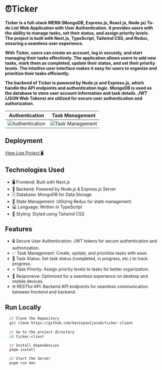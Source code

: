 # ⏰Ticker

**Ticker is a full-stack MERN (MongoDB, Express.js, React.js, Node.js) To-do List Web Application with User Authentication. It provides users with the ability to manage tasks, set their status, and assign priority levels. The project is built with Next.js, TypeScript, Tailwind CSS, and Redux, ensuring a seamless user experience.**

**With Ticker, users can create an account, log in securely, and start managing their tasks effectively. The application allows users to add new tasks, mark them as completed, update their status, and set their priority levels. The intuitive user interface makes it easy for users to organize and prioritize their tasks efficiently.**

**The backend of Ticker is powered by Node.js and Express.js, which handle the API endpoints and authentication logic. MongoDB is used as the database to store user account information and task details. JWT (JSON Web Tokens) are utilized for secure user authentication and authorization.**

| Authentication | Task Management |
| --- | --- |
| ![Authentication](https://cdn.discordapp.com/attachments/918024642860548126/1121337169756303550/mobile_2.png) | ![Task Management](https://cdn.discordapp.com/attachments/918024642860548126/1121337169500446750/mobile_3.png) | 

## Deployment

[View Live Project 🖥](https://ticker.kevinpaul.xyz/)

## Technologies Used

- 🖥️ Frontend: Built with Next.js
- 💾 Backend: Powered by Node.js & Express.js Server
- 🗄️ Database: MongoDB for Data Storage
- 🚀 State Management: Utilizing Redux for state management
- 💻 Language: Written in TypeScript
- 🎨 Styling: Styled using Tailwind CSS

## Features

- 🔒 Secure User Authentication: JWT tokens for secure authentication and authorization.
- ✅ Task Management: Create, update, and prioritize tasks with ease.
- 🔄 Task Status: Set task status (completed, in progress, etc.) to track progress.
- ⭐ Task Priority: Assign priority levels to tasks for better organization.
- 📱 Responsive: Optimized for a seamless experience on desktop and mobile devices.
- 🌐 RESTful API: Backend API endpoints for seamless communication between frontend and backend.

## Run Locally

```bash
  // Clone the Repository
  git clone https://github.com/kevinpauljacob/ticker-client
  
  // Go to the project directory
  cd ticker-client

  // Install dependencies
  pnpm install

  // Start the Server
  pnpm run dev
